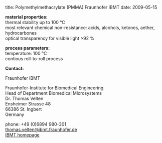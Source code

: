 title: Polymethylmethacrylate (PMMA) Fraunhofer IBMT
date: 2009-05-15 

__material properties:__  	
thermal stability up to	100 °C  
most relevant chemical non-resistance:	acids, alcohols, ketones, aether, hydrocarbones  
optical transparency for visible light >92 %



__process parameters:__  	
temperature:	100 °C  
contious roll-to-roll process
<!--break-->
__Contact:__


Fraunhofer IBMT

Fraunhofer-Institute for Biomedical Engineering  
Head of Department Biomedical Microsystems  
Dr. Thomas Velten  
Ensheimer Strasse 48   
66386 St. Ingbert   
Germany  

phone: +49 (0)6894 980-301   
thomas.velten@ibmt.fraunhofer.de  
[IBMT homepage](http://www.ibmt.fraunhofer.de/fhg/ibmt_en/biomedical_engineering/biomedical_microsystems/microsensors_microfluidics/index.jsp)